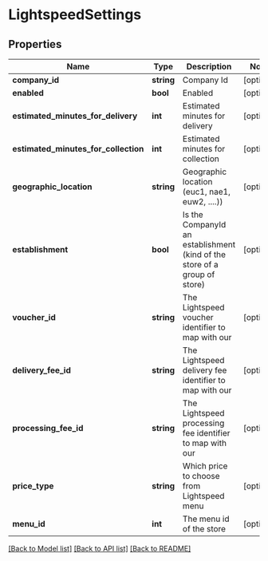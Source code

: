 # LightspeedSettings

## Properties
Name | Type | Description | Notes
------------ | ------------- | ------------- | -------------
**company_id** | **string** | Company Id | [optional] 
**enabled** | **bool** | Enabled | [optional] 
**estimated_minutes_for_delivery** | **int** | Estimated minutes for delivery | [optional] 
**estimated_minutes_for_collection** | **int** | Estimated minutes for collection | [optional] 
**geographic_location** | **string** | Geographic location (euc1, nae1, euw2, ....)) | [optional] 
**establishment** | **bool** | Is the CompanyId an establishment (kind of the store of a group of store) | [optional] 
**voucher_id** | **string** | The Lightspeed voucher identifier to map with our | [optional] 
**delivery_fee_id** | **string** | The Lightspeed delivery fee identifier to map with our | [optional] 
**processing_fee_id** | **string** | The Lightspeed processing fee identifier to map with our | [optional] 
**price_type** | **string** | Which price to choose from Lightspeed menu | [optional] 
**menu_id** | **int** | The menu id of the store | [optional] 

[[Back to Model list]](../README.md#documentation-for-models) [[Back to API list]](../README.md#documentation-for-api-endpoints) [[Back to README]](../README.md)



